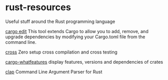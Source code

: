# rust-resources
Useful stuff around the Rust programming language


[cargo edit](https://crates.io/crates/cargo-edit)
This tool extends Cargo to allow you to add, remove, and upgrade dependencies by modifying your Cargo.toml file from the command line.

[cross](https://crates.io/crates/cross)
Zero setup cross compilation and cross testing

[cargo-whatfeatures](https://crates.io/crates/cargo-whatfeatures)
display features, versions and dependencies of crates

[clap](https://crates.io/crates/clap)
Command Line Argument Parser for Rust
